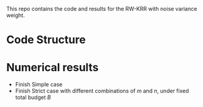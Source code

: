 This repo contains the code and results for the RW-KRR with noise variance weight.

# Code Structure

# Numerical results
* Finish Simple case
* Finish Strict case with different combinations of $m$ and $n$, under fixed total budget $B$
